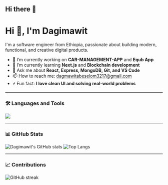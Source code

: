 ## Hi there 👋

<!--
**dagimawit/dagimawit** is a ✨ _special_ ✨ repository because its `README.md` (this file) appears on your GitHub profile.

Here are some ideas to get you started:

- 🔭 I’m currently working on ...
- 🌱 I’m currently learning ...
- 👯 I’m looking to collaborate on ...
- 🤔 I’m looking for help with ...
- 💬 Ask me about ...
- 📫 How to reach me: ...
- 😄 Pronouns: ...
- ⚡ Fun fact: ...
-->
# Hi 👋, I'm Dagimawit

I'm a software engineer from Ethiopia, passionate about building modern, functional, and creative digital products.

- 🔭 I’m currently working on **CAR-MANAGEMENT-APP** and **Equb App**
- 🌱 I’m currently learning **Next.js** and **Blockchain development**
- 💬 Ask me about **React, Express, MongoDB, Git, and VS Code**
- 📫 How to reach me: dagmawitabeselom3217@gmail.com
- ⚡ Fun fact: **I love clean UI and solving real-world problems**

---

### 🛠️ Languages and Tools
<p>
  <img src="https://skillicons.dev/icons?i=html,css,js,ts,react,nextjs,nodejs,express,mongodb,figma,python,git,github,bootstrap,tailwind" />
</p>

---

### 📊 GitHub Stats

![Dagimawit's GitHub stats](https://github-readme-stats.vercel.app/api?username=dagimawit&show_icons=true&theme=radical)
![Top Langs](https://github-readme-stats.vercel.app/api/top-langs/?username=dagimawit&layout=compact&theme=radical)

---

### 📈 Contributions
![GitHub streak](https://streak-stats.demolab.com/?user=dagimawit&theme=radical)
